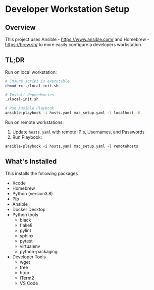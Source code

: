 # Developer Workstation Setup
## Overview

This project uses Ansible - <https://www.ansible.com/> and Homebrew - <https://brew.sh/> to more easily configure a developers workstation.

## TL;DR

Run on local workstation:

``` bash
# Ensure script is executable
chmod +x ./local-init.sh

# Install dependencies
./local-init.sh

# Run Ansible Playbook
ansible-playbook -i hosts.yaml mac_setup.yaml -l localhost -K
```

Run on remote workstations:

1. Update `hosts.yaml` with remote IP's, Usernames, and Passwords
2. Run Playbook:

 `ansible-playbook -i hosts.yaml mac_setup.yaml -l remotehosts`

## What's Installed

This installs the following packages
- Xcode
- Homebrew
- Python (version3.8)
- Pip
- Ansible
- Docker Desktop
- Python tools
  - black
  - flake8
  - pylint
  - sphinx
  - pytest
  - virtualenv
  - python-packaging
- Developer Tools
  - wget
  - tree
  - htop
  - iTerm2
  - VS Code
